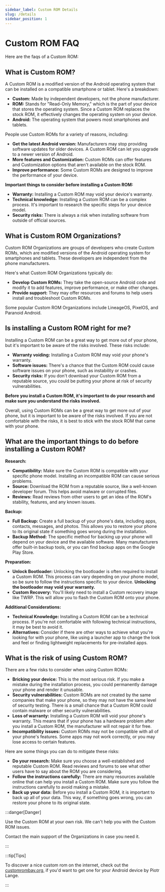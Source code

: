 ```yaml
---
sidebar_label: Custom ROM Details
slug: /details
sidebar_position: 1
---
```


# Custom ROM FAQ

Here are the faqs of a Custom ROM:

## What is Custom ROM?

A Custom ROM is a modified version of the Android operating system that can be installed on a compatible smartphone or tablet.  Here's a breakdown:

* **Custom:** Made by independent developers, not the phone manufacturer. 
* **ROM:** Stands for "Read-Only Memory," which is the part of your device that stores the operating system.  Since a Custom ROM replaces the stock ROM, it effectively changes the operating system on your device.
* **Android:** The operating system that powers most smartphones and tablets. 

People use Custom ROMs for a variety of reasons, including:

* **Get the latest Android version:**  Manufacturers may stop providing software updates for older devices.  A Custom ROM can let you upgrade to a newer version of Android.
* **More features and Customization:**  Custom ROMs can offer features and Customization options that aren't available on the stock ROM. 
* **Improve performance:** Some Custom ROMs are designed to improve the performance of your device.

**Important things to consider before installing a Custom ROM:**

* **Warranty:** Installing a Custom ROM may void your device's warranty.
* **Technical knowledge:** Installing a Custom ROM can be a complex process.  It's important to research the specific steps for your device model.
* **Security risks:**  There is always a risk when installing software from outside of official sources. 

## What is Custom ROM Organizations?

Custom ROM Organizations are groups of developers who create Custom ROMs, which are modified versions of the Android operating system for smartphones and tablets. These developers are independent from the phone manufacturers.

Here's what Custom ROM Organizations typically do:

* **Develop Custom ROMs:**  They take the open-source Android code and modify it to add features, improve performance, or make other changes. 
* **Provide support:**  They may offer resources and forums to help users install and troubleshoot Custom ROMs.

Some popular Custom ROM Organizations include LineageOS, PixelOS, and Paranoid Android.

## Is installing a Custom ROM right for me?

Installing a Custom ROM can be a great way to get more out of your phone, but it's important to be aware of the risks involved. These risks include:

* **Warranty voiding:** Installing a Custom ROM may void your phone's warranty.
* **Software issues:** There's a chance that the Custom ROM could cause software issues on your phone, such as instability or crashes.
* **Security risks:** If you don't download your Custom ROM from a reputable source, you could be putting your phone at risk of security vulnerabilities.

**Before you install a Custom ROM, it's important to do your research and make sure you understand the risks involved.** 

Overall, using Custom ROMs can be a great way to get more out of your phone, but it is important to be aware of the risks involved. If you are not comfortable with the risks, it is best to stick with the stock ROM that came with your phone.

## What are the important things to do before installing a Custom ROM?

**Research:**

* **Compatibility:** Make sure the Custom ROM is compatible with your specific phone model. Installing an incompatible ROM can cause serious problems.
* **Source:** Download the ROM from a reputable source, like a well-known developer forum. This helps avoid malware or corrupted files. 
* **Reviews:** Read reviews from other users to get an idea of the ROM's stability, features, and any known issues.

**Backup:**

* **Full Backup:**  Create a full backup of your phone's data, including apps, contacts, messages, and photos. This allows you to restore your phone to its original state if something goes wrong during the installation.
* **Backup Method:**  The specific method for backing up your phone will depend on your device and the available software.  Many manufacturers offer built-in backup tools, or you can find backup apps on the Google Play Store.

**Preparation:**

* **Unlock Bootloader:** Unlocking the bootloader is often required to install a Custom ROM. This process can vary depending on your phone model, so be sure to follow the instructions specific to your device.  **Unlocking the bootloader may void your warranty.**
* **Custom Recovery:** You'll likely need to install a Custom recovery image like TWRP. This will allow you to flash the Custom ROM onto your phone.

**Additional Considerations:**

* **Technical Knowledge:**  Installing a Custom ROM can be a technical process. If you're not comfortable with following technical instructions, it may be best to avoid it.
* **Alternatives:** Consider if there are other ways to achieve what you're looking for with your phone,  like using a launcher app to change the look and feel or finding lightweight replacements for pre-installed apps.

## What is the risk of using Custom ROM?

There are a few risks to consider when using Custom ROMs:

* **Bricking your device:** This is the most serious risk. If you make a mistake during the installation process, you could permanently damage your phone and render it unusable.
* **Security vulnerabilities:** Custom ROMs are not created by the same companies that make your phone, so they may not have the same level of security testing. There is a small chance that a Custom ROM could contain malware or other security vulnerabilities.
* **Loss of warranty:** Installing a Custom ROM will void your phone's warranty. This means that if your phone has a hardware problem after you install a Custom ROM, the manufacturer will not repair it for free.
* **Incompatibility issues:** Custom ROMs may not be compatible with all of your phone's features. Some apps may not work correctly, or you may lose access to certain features.

Here are some things you can do to mitigate these risks:

* **Do your research:** Make sure you choose a well-established and reputable Custom ROM. Read reviews and forums to see what other users have to say about the ROM you are considering.
* **Follow the instructions carefully:** There are many resources available online that can help you install a Custom ROM. Make sure you follow the instructions carefully to avoid making a mistake.
* **Back up your data:** Before you install a Custom ROM, it is important to back up all of your data. This way, if something goes wrong, you can restore your phone to its original state.

:::danger[Danger]

Use the Custom ROM at your own risk. We can't help you with the Custom ROM issues.

Contact the main support of the Organizations in case you need it.

:::

:::tip[Tips]

To discover a nice custom rom on the internet, check out the [customrombay.org](https://customrombay.org/), if you'd want to get one for your Android device by Piotr Lange.

:::

